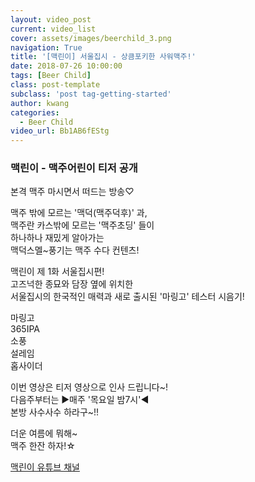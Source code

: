 ```yaml
---
layout: video_post
current: video_list
cover: assets/images/beerchild_3.png
navigation: True
title: '[맥린이] 서울집시 - 상큼포키한 사워맥주!'
date: 2018-07-26 10:00:00
tags: [Beer Child]
class: post-template
subclass: 'post tag-getting-started'
author: kwang
categories:
  - Beer Child
video_url: Bb1AB6fEStg
---
```


### 맥린이 - 맥주어린이 티저 공개 


본격 맥주 마시면서 떠드는 방송♡

맥주 밖에 모르는 '맥덕(맥주덕후)' 과,<br>
맥주란 카스밖에 모르는 '맥주초딩' 들이 <br>
하나하나 재밌게 알아가는<br>
맥덕스멜~풍기는 맥주 수다 컨텐츠!<br>

맥린이 제 1화 서울집시편! <br>
고즈넉한 종묘와 담장 옆에 위치한  <br>
서울집시의 한국적인 매력과 새로 출시된 '마링고' 테스터 시음기!<br>

마링고<br>
365IPA<br>
소풍<br>
설레임<br>
홉사이더 <br>

이번 영상은 티저 영상으로 인사 드립니다~!<br>
다음주부터는 ▶매주 '목요일 밤7시'◀ <br>
본방 사수사수 하라구~!!<br>

더운 여름에 뭐해~ <br>
맥주 한잔 하자!☆<br>

[맥린이 유튜브 채널](https://www.youtube.com/channel/UCKWclNzINS9c_b4QIP5OCQA)
